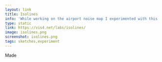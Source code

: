 ```yaml
---
layout: link
title: Isolines
info: 'While working on the airport noise map I experimented with this simple isoline algorithm'
type: static
link: https://vis4.net/labs/isolines/
image: isolines.png
screenshot: isolines.png
tags: sketches,experiment
---
```


Made
